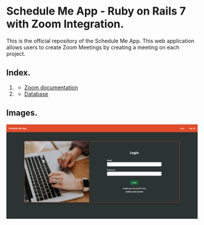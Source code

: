 # Schedule Me App - Ruby on Rails 7 with Zoom Integration.


This is the official repository of the Schedule Me App. This web application allows users to create Zoom Meetings by creating a meeting on each project.
## Index.

1. - [Zoom documentation](./documentation/zoom-docs/zoom.md)
2. - [Database](./documentation/database/database.md)

## Images.

![](./documentation/app.png)

